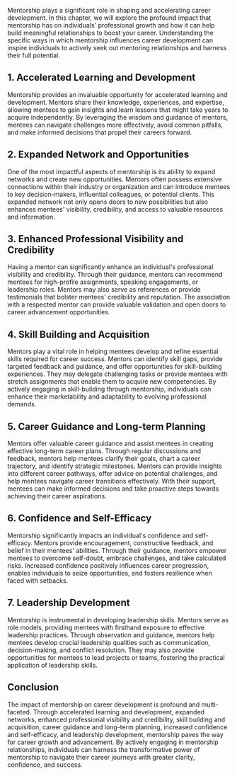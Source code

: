 
Mentorship plays a significant role in shaping and accelerating career development. In this chapter, we will explore the profound impact that mentorship has on individuals' professional growth and how it can help build meaningful relationships to boost your career. Understanding the specific ways in which mentorship influences career development can inspire individuals to actively seek out mentoring relationships and harness their full potential.

**1. Accelerated Learning and Development**
-------------------------------------------

Mentorship provides an invaluable opportunity for accelerated learning and development. Mentors share their knowledge, experiences, and expertise, allowing mentees to gain insights and learn lessons that might take years to acquire independently. By leveraging the wisdom and guidance of mentors, mentees can navigate challenges more effectively, avoid common pitfalls, and make informed decisions that propel their careers forward.

**2. Expanded Network and Opportunities**
-----------------------------------------

One of the most impactful aspects of mentorship is its ability to expand networks and create new opportunities. Mentors often possess extensive connections within their industry or organization and can introduce mentees to key decision-makers, influential colleagues, or potential clients. This expanded network not only opens doors to new possibilities but also enhances mentees' visibility, credibility, and access to valuable resources and information.

**3. Enhanced Professional Visibility and Credibility**
-------------------------------------------------------

Having a mentor can significantly enhance an individual's professional visibility and credibility. Through their guidance, mentors can recommend mentees for high-profile assignments, speaking engagements, or leadership roles. Mentors may also serve as references or provide testimonials that bolster mentees' credibility and reputation. The association with a respected mentor can provide valuable validation and open doors to career advancement opportunities.

**4. Skill Building and Acquisition**
-------------------------------------

Mentors play a vital role in helping mentees develop and refine essential skills required for career success. Mentors can identify skill gaps, provide targeted feedback and guidance, and offer opportunities for skill-building experiences. They may delegate challenging tasks or provide mentees with stretch assignments that enable them to acquire new competencies. By actively engaging in skill-building through mentorship, individuals can enhance their marketability and adaptability to evolving professional demands.

**5. Career Guidance and Long-term Planning**
---------------------------------------------

Mentors offer valuable career guidance and assist mentees in creating effective long-term career plans. Through regular discussions and feedback, mentors help mentees clarify their goals, chart a career trajectory, and identify strategic milestones. Mentors can provide insights into different career pathways, offer advice on potential challenges, and help mentees navigate career transitions effectively. With their support, mentees can make informed decisions and take proactive steps towards achieving their career aspirations.

**6. Confidence and Self-Efficacy**
-----------------------------------

Mentorship significantly impacts an individual's confidence and self-efficacy. Mentors provide encouragement, constructive feedback, and belief in their mentees' abilities. Through their guidance, mentors empower mentees to overcome self-doubt, embrace challenges, and take calculated risks. Increased confidence positively influences career progression, enables individuals to seize opportunities, and fosters resilience when faced with setbacks.

**7. Leadership Development**
-----------------------------

Mentorship is instrumental in developing leadership skills. Mentors serve as role models, providing mentees with firsthand exposure to effective leadership practices. Through observation and guidance, mentors help mentees develop crucial leadership qualities such as communication, decision-making, and conflict resolution. They may also provide opportunities for mentees to lead projects or teams, fostering the practical application of leadership skills.

**Conclusion**
--------------

The impact of mentorship on career development is profound and multi-faceted. Through accelerated learning and development, expanded networks, enhanced professional visibility and credibility, skill building and acquisition, career guidance and long-term planning, increased confidence and self-efficacy, and leadership development, mentorship paves the way for career growth and advancement. By actively engaging in mentorship relationships, individuals can harness the transformative power of mentorship to navigate their career journeys with greater clarity, confidence, and success.
